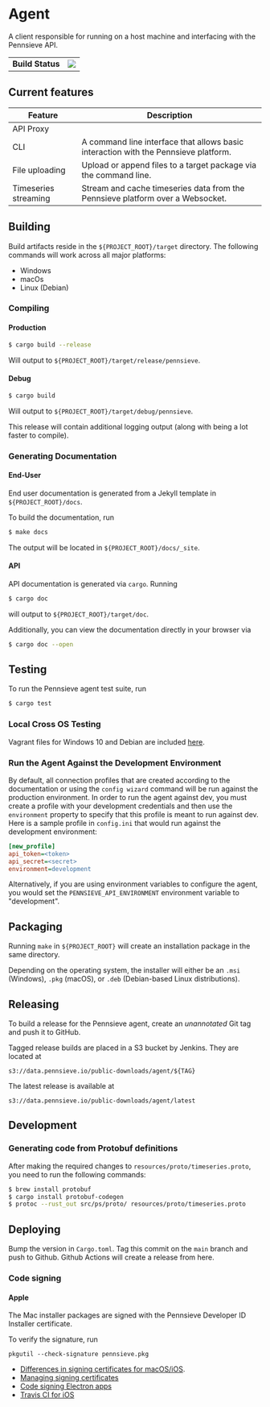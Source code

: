 # Agent

A client responsible for running on a host machine and interfacing with the Pennsieve API.

<table>
    <tr>
        <td><strong>Build Status</strong></td>
        <td><img src="https://github.com/Pennsieve/agent/workflows/Testing/badge.svg"></img></td>
    </tr>
</table>

## Current features

| Feature              | Description                                                                         |
| -------------------- | ----------------------------------------------------------------------------------- |
| API Proxy            |                                                                                     |
| CLI                  | A command line interface that allows basic interaction with the Pennsieve platform. |
| File uploading       | Upload or append files to a target package via the command line.                    |
| Timeseries streaming | Stream and cache timeseries data from the Pennsieve platform over a Websocket.      |

## Building

Build artifacts reside in the `${PROJECT_ROOT}/target` directory. The following
commands will work across all major platforms:

- Windows
- macOs
- Linux (Debian)

### Compiling

#### Production

```bash
$ cargo build --release
```

Will output to `${PROJECT_ROOT}/target/release/pennsieve`.

#### Debug

```bash
$ cargo build
```

Will output to `${PROJECT_ROOT}/target/debug/pennsieve`.

This release will contain additional logging output (along with being a lot
faster to compile).

### Generating Documentation

#### End-User

End user documentation is generated from a Jekyll template in `${PROJECT_ROOT}/docs`.

To build the documentation, run

```bash
$ make docs
```

The output will be located in `${PROJECT_ROOT}/docs/_site`.

#### API

API documentation is generated via `cargo`. Running

```bash
$ cargo doc
```

will output to `${PROJECT_ROOT}/target/doc`.

Additionally, you can view the documentation directly in your browser via

```bash
$ cargo doc --open
```

## Testing

To run the Pennsieve agent test suite, run

```bash
$ cargo test
```

### Local Cross OS Testing

Vagrant files for Windows 10 and Debian are included [here](https://github.com/Pennsieve/agent-tools/tree/master/vagrant).

### Run the Agent Against the Development Environment

By default, all connection profiles that are created according to the documentation or using the `config wizard` command will be run against the production environment. In order to run the agent against dev, you must create a profile with your development credentials and then use the `environment` property to specify that this profile is meant to run against dev. Here is a sample profile in `config.ini` that would run against the development environment:

```ini
[new_profile]
api_token=<token>
api_secret=<secret>
environment=development
```

Alternatively, if you are using environment variables to configure the agent, you would set the `PENNSIEVE_API_ENVIRONMENT` environment variable to "development".

## Packaging

Running `make` in `${PROJECT_ROOT}` will create an installation package in the
same directory.

Depending on the operating system, the installer will either be an
`.msi` (Windows), `.pkg` (macOS), or `.deb` (Debian-based Linux distributions).


## Releasing

To build a release for the Pennsieve agent, create an _unannotated_ Git tag and
push it to GitHub.

Tagged release builds are placed in a S3 bucket by Jenkins. They are located
at

```
s3://data.pennsieve.io/public-downloads/agent/${TAG}
```

The latest release is available at

```
s3://data.pennsieve.io/public-downloads/agent/latest
```

## Development

### Generating code from Protobuf definitions

After making the required changes to `resources/proto/timeseries.proto`, you need to run the following commands:

```bash
$ brew install protobuf
$ cargo install protobuf-codegen
$ protoc --rust_out src/ps/proto/ resources/proto/timeseries.proto
```

## Deploying

Bump the version in `Cargo.toml`. Tag this commit on the `main` branch and
push to Github. Github Actions will create a release from here.

### Code signing

#### Apple

The Mac installer packages are signed with the Pennsieve Developer ID Installer
certificate.

To verify the signature, run

```
pkgutil --check-signature pennsieve.pkg
```

- [Differences in signing certificates for macOS/iOS](http://jay0lu.github.io/2017/10/17/Apple-Mac-Certificate.html).
- [Managing signing certificates](https://help.apple.com/xcode/mac/current/#/dev154b28f09)
- [Code signing Electron apps](https://www.jviotti.com/2016/03/16/how-to-code-sign-os-x-electron-apps-in-travis-ci.html)
- [Travis CI for iOS](https://www.objc.io/issues/6-build-tools/travis-ci/)
